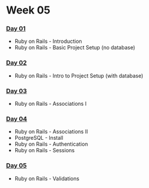 # Week 05

### [​Day 01](day-01.md)

* Ruby on Rails - Introduction
* Ruby on Rails - Basic Project Setup \(no database\)

### ​[Day 02​](day-02.md)

* Ruby on Rails - Intro to Project Setup \(with database\)

### ​[Day 03​](day-03.md)

* Ruby on Rails - Associations I 

### ​[Day 04​](day-04.md)

* Ruby on Rails - Associations II
* PostgreSQL - Install
* Ruby on Rails - Authentication
* Ruby on Rails - Sessions

### [Day 05](day-05.md)

* Ruby on Rails - Validations


